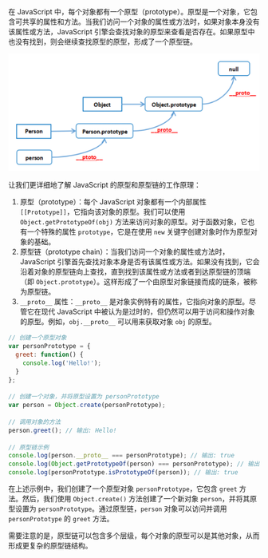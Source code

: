 在 JavaScript 中，每个对象都有一个原型（prototype）。原型是一个对象，它包含可共享的属性和方法。当我们访问一个对象的属性或方法时，如果对象本身没有该属性或方法，JavaScript 引擎会查找对象的原型来查看是否存在。如果原型中也没有找到，则会继续查找原型的原型，形成了一个原型链。

![1703157210744](原型和原型链/1703157210744.png)

让我们更详细地了解 JavaScript 的原型和原型链的工作原理：

1. 原型（prototype）：每个 JavaScript 对象都有一个内部属性 `[[Prototype]]`，它指向该对象的原型。我们可以使用 `Object.getPrototypeOf(obj)` 方法来访问对象的原型。对于函数对象，它也有一个特殊的属性 `prototype`，它是在使用 `new` 关键字创建对象时作为原型对象的基础。
2. 原型链（prototype chain）：当我们访问一个对象的属性或方法时，JavaScript 引擎首先查找对象本身是否有该属性或方法。如果没有找到，它会沿着对象的原型链向上查找，直到找到该属性或方法或者到达原型链的顶端（即 `Object.prototype`）。这样形成了一个由原型对象链接而成的链条，被称为原型链。
3. `__proto__` 属性：`__proto__` 是对象实例特有的属性，它指向对象的原型。尽管它在现代 JavaScript 中被认为是过时的，但仍然可以用于访问和操作对象的原型。例如，`obj.__proto__` 可以用来获取对象 `obj` 的原型。

```JavaScript
// 创建一个原型对象
var personPrototype = {
  greet: function() {
    console.log('Hello!');
  }
};

// 创建一个对象，并将原型设置为 personPrototype
var person = Object.create(personPrototype);

// 调用对象的方法
person.greet(); // 输出: Hello!

// 原型链示例
console.log(person.__proto__ === personPrototype); // 输出: true
console.log(Object.getPrototypeOf(person) === personPrototype); // 输出: true
console.log(personPrototype.isPrototypeOf(person)); // 输出: true
```

在上述示例中，我们创建了一个原型对象 `personPrototype`，它包含 `greet` 方法。然后，我们使用 `Object.create()` 方法创建了一个新对象 `person`，并将其原型设置为 `personPrototype`。通过原型链，`person` 对象可以访问并调用 `personPrototype` 的 `greet` 方法。

需要注意的是，原型链可以包含多个层级，每个对象的原型可以是其他对象，从而形成更复杂的原型链结构。
